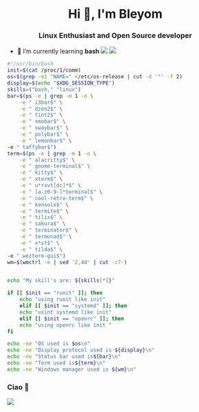 <h1 align="center">Hi 👋, I'm Bleyom</h1>
<h3 align="center">Linux Enthusiast and Open Source developer</h3>

- 🌱 I’m currently learning **bash**
![](https://i.imgur.com/qHBpZi5.png)
![](https://i.imgur.com/tpMRL9y.png)
```bash
#!/usr/bin/bash
init=$(cat /proc/1/comm)
os=$(grep -m1 "NAME=" </etc/os-release | cut -d '"' -f 2)
display=$(echo "$XDG_SESSION_TYPE")
skills=("bash," "linux")
bar=$(ps -e | grep -m 1 -o \
    -e " i3bar$" \
    -e " dzen2$" \
    -e " tint2$" \
    -e " xmobar$" \
    -e " swaybar$" \
    -e " polybar$" \
    -e " lemonbar$" \
-e " taffybar$")
term=$(ps -e | grep -m 1 -o \
    -e " alacritty$" \
    -e " gnome-terminal$" \
    -e " kitty$" \
    -e " xterm$" \
    -e " u*rxvt[dc]*$" \
    -e " [a-z0-9-]*terminal$" \
    -e " cool-retro-term$" \
    -e " konsole$" \
    -e " termite$" \
    -e " tilix$" \
    -e " sakura$" \
    -e " terminator$" \
    -e " termonad$" \
    -e " x*st$" \
    -e " tilda$" \
-e " wezterm-gui$")
wm=$(wmctrl -m | sed '2,4d' | cut -c7-)


echo "My skill's are: ${skills[*]}"

if [[ $init == "runit" ]]; then
    echo "using runit like init"
    elif [[ $init == "systemd" ]]; then
    echo "usint systemd like init"
    elif [[ $init == "openrc" ]]; then
    echo "using openrc like init "
fi

echo -ne "OS used is $os\n"
echo -ne "Display protocol used is ${display}\n"
echo -ne "Status bar used is${bar}\n"
echo -ne "Term used is${term}\n"
echo -ne "Windows manager used is ${wm}\n"
```

### Ciao 👋
![](https://i.imgur.com/qnVh20t.jpg)
  
  
